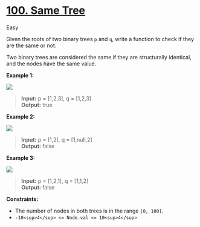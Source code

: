 # [100\. Same Tree](https://leetcode.com/problems/same-tree/)

Easy

Given the roots of two binary trees `p` and `q`, write a function to check if they are the same or not.

Two binary trees are considered the same if they are structurally identical, and the nodes have the same value.

**Example 1:**

![](https://assets.leetcode.com/uploads/2020/12/20/ex1.jpg)

> **Input:** p = \[1,2,3\], q = \[1,2,3\]  
> **Output:** true

**Example 2:**

![](https://assets.leetcode.com/uploads/2020/12/20/ex2.jpg)

> **Input:** p = \[1,2\], q = \[1,null,2\]  
> **Output:** false

**Example 3:**

![](https://assets.leetcode.com/uploads/2020/12/20/ex3.jpg)

> **Input:** p = \[1,2,1\], q = \[1,1,2\]  
> **Output:** false

**Constraints:**

- The number of nodes in both trees is in the range `[0, 100]`.
- `-10<sup>4</sup> <= Node.val <= 10<sup>4</sup>`
